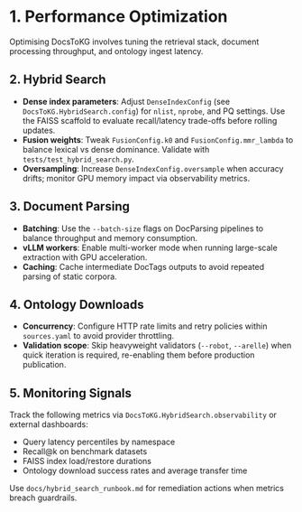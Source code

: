 # 1. Performance Optimization

Optimising DocsToKG involves tuning the retrieval stack, document processing throughput,
and ontology ingest latency.

## 2. Hybrid Search

- **Dense index parameters**: Adjust `DenseIndexConfig` (see `DocsToKG.HybridSearch.config`) for `nlist`, `nprobe`, and PQ settings. Use the FAISS scaffold to evaluate recall/latency trade-offs before rolling updates.
- **Fusion weights**: Tweak `FusionConfig.k0` and `FusionConfig.mmr_lambda` to balance lexical vs dense dominance. Validate with `tests/test_hybrid_search.py`.
- **Oversampling**: Increase `DenseIndexConfig.oversample` when accuracy drifts; monitor GPU memory impact via observability metrics.

## 3. Document Parsing

- **Batching**: Use the `--batch-size` flags on DocParsing pipelines to balance throughput and memory consumption.
- **vLLM workers**: Enable multi-worker mode when running large-scale extraction with GPU acceleration.
- **Caching**: Cache intermediate DocTags outputs to avoid repeated parsing of static corpora.

## 4. Ontology Downloads

- **Concurrency**: Configure HTTP rate limits and retry policies within `sources.yaml` to avoid provider throttling.
- **Validation scope**: Skip heavyweight validators (`--robot`, `--arelle`) when quick iteration is required, re-enabling them before production publication.

## 5. Monitoring Signals

Track the following metrics via `DocsToKG.HybridSearch.observability` or external dashboards:

- Query latency percentiles by namespace
- Recall@k on benchmark datasets
- FAISS index load/restore durations
- Ontology download success rates and average transfer time

Use `docs/hybrid_search_runbook.md` for remediation actions when metrics breach guardrails.
